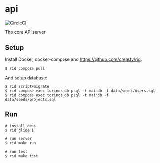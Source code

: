 api
===

[![CircleCI](https://circleci.com/gh/torinos-io/api.svg?style=svg&circle-token=37af875aec12df40b622bff3a74de69e94416d44)](https://circleci.com/gh/torinos-io/api)

The core API server


Setup
-----

Install Docker, docker-compose and https://github.com/creasty/rid.

```sh-session
$ rid compose pull
```

And setup database:

```sh-session
$ rid script/migrate
$ rid compose exec torinos_db psql -t maindb -f data/seeds/users.sql
$ rid compose exec torinos_db psql -t maindb -f data/seeds/projects.sql
```


Run
---

```sh-session
# install deps
$ rid glide i

# run server
$ rid make run

# run test
$ rid make test
```
